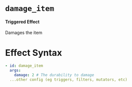 # `damage_item`
#### Triggered Effect

Damages the item

# Effect Syntax
```yaml
- id: damage_item
  args:
    damage: 2 # The durability to damage
  ...other config (eg triggers, filters, mutators, etc)
```
